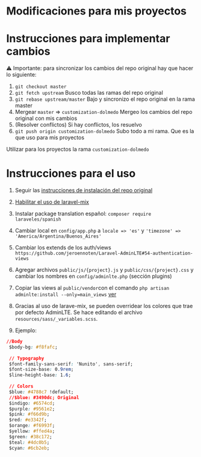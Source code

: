 # Modificaciones para mis proyectos

# Instrucciones para implementar cambios
⚠️ Importante: para sincronizar los cambios del repo original hay que hacer lo siguiente:
1. `git checkout master` 
2. `git fetch upstream` Busco todas las ramas del repo original
3. `git rebase upstream/master` Bajo y sincronizo el repo original en la rama master
4. Mergear `master` => `customization-dolmedo` Mergeo los cambios del repo original con mis cambios
5. (Resolver conflictos) Si hay conflictos, los resuelvo
6. `git push origin customization-dolmedo` Subo todo a mi rama. Que es la que uso para mis proyectos

Utilizar para los proyectos la rama `customization-dolmedo`

# Instrucciones para el uso
1. Seguir las [instrucciones de instalación del repo original](https://github.com/rino7/Laravel-AdminLTE/tree/master#2-installation)
2. [Habilitar el uso de laravel-mix](https://github.com/jeroennoten/Laravel-AdminLTE#610-laravel-mix)
3. Instalar package translation español: `composer require laraveles/spanish`

4. Cambiar local en `config/app.php` a `locale => 'es'` y `'timezone' => 'America/Argentina/Buenos_Aires'`
5. Cambiar los extends de los auth/views `https://github.com/jeroennoten/Laravel-AdminLTE#54-authentication-views`
6. Agregar archivos `public/js/{project}.js` y `public/css/{project}.css` y cambiar los nombres en `config/adminlte.php` (sección plugins)
7. Copiar las views al `public/vendor`con el comando `php artisan adminlte:install --only=main_views` [ver](https://github.com/jeroennoten/Laravel-AdminLTE#8-customize-views)
8. Gracias al uso de larave-mix, se pueden overridear los colores que trae por defecto AdminLTE. Se hace editando el archivo `resources/sass/_variables.scss`. 
9. Ejemplo:
```css
//Body
 $body-bg: #f8fafc;
 
 // Typography
 $font-family-sans-serif: 'Nunito', sans-serif;
 $font-size-base: 0.9rem;
 $line-height-base: 1.6;
 
 // Colors
 $blue: #4788c7 !default;
 //$blue: #3490dc; Original
 $indigo: #6574cd;
 $purple: #9561e2;
 $pink: #f66d9b;
 $red: #e3342f;
 $orange: #f6993f;
 $yellow: #ffed4a;
 $green: #38c172;
 $teal: #4dc0b5;
 $cyan: #6cb2eb;
 ```
